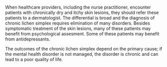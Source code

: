 When healthcare providers, including the nurse practitioner, encounter patients with chronically dry and itchy skin lesions, they should refer these patients to a dermatologist. The differential is broad and the diagnosis of chronic lichen simplex requires elimination of many disorders. Besides symptomatic treatment of the skin lesions, many of these patients may benefit from psychological assesment. Some of these patients may benefit from antidepressants.

The outcomes of the chronic lichen simplex depend on the primary cause; if the mental health disorder is not managed, the disorder is chronic and can lead to a poor quality of life.